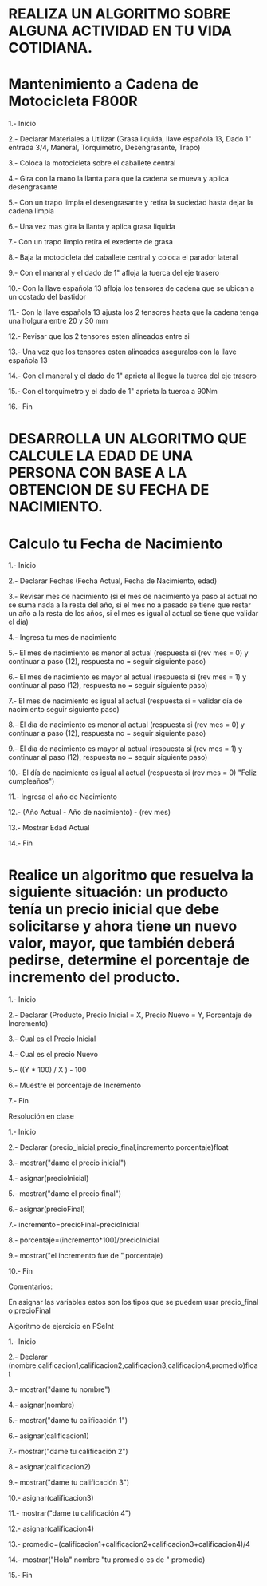 # REALIZA UN ALGORITMO SOBRE ALGUNA ACTIVIDAD EN TU VIDA COTIDIANA.
# Mantenimiento a Cadena de Motocicleta F800R
1.- Inicio

2.- Declarar Materiales a Utilizar (Grasa liquida, llave española 13, Dado 1" entrada 3/4, Maneral, Torquimetro, Desengrasante, Trapo)

3.- Coloca la motocicleta sobre el caballete central

4.- Gira con la mano la llanta para que la cadena se mueva y aplica desengrasante

5.- Con un trapo limpia el desengrasante y retira la suciedad hasta dejar la cadena limpia

6.- Una vez mas gira la llanta y aplica grasa liquida

7.- Con un trapo limpio retira el exedente de grasa

8.- Baja la motocicleta del caballete central y coloca el parador lateral

9.- Con el maneral y el dado de 1" afloja la tuerca del eje trasero

10.- Con la llave española 13 afloja los tensores de cadena que se ubican a un costado del bastidor

11.- Con la llave española 13  ajusta los 2 tensores hasta que la cadena tenga una holgura entre 20 y 30 mm

12.- Revisar que los 2 tensores esten alineados entre si

13.- Una vez que los tensores esten alineados aseguralos con la llave española 13

14.- Con el maneral y el dado de 1" aprieta al llegue la tuerca del eje trasero

15.- Con el torquimetro y el dado de 1" aprieta la tuerca a 90Nm

16.- Fin







# DESARROLLA UN ALGORITMO QUE CALCULE LA EDAD DE UNA PERSONA CON BASE A LA OBTENCION DE SU FECHA DE NACIMIENTO.

# Calculo tu Fecha de Nacimiento
1.- Inicio

2.- Declarar Fechas (Fecha Actual, Fecha de Nacimiento, edad)

3.- Revisar mes de nacimiento (si el mes de nacimiento ya paso al actual no se suma nada a la resta del año, si el mes no a pasado se tiene que restar un año a la resta de los años, si el mes es igual al actual se tiene que validar el día)

4.- Ingresa tu mes de nacimiento

5.- El mes de nacimiento es menor al actual  (respuesta si (rev mes = 0) y continuar a paso (12), respuesta no = seguir siguiente paso)

6.- El mes de nacimiento es mayor al actual (respuesta si (rev mes = 1) y continuar al paso (12), respuesta no = seguir siguiente paso)

7.- El mes de nacimiento es igual al actual (respuesta si = validar día de nacimiento seguir siguiente paso)

8.- El día de nacimiento es menor al actual  (respuesta si (rev mes = 0) y continuar a paso (12), respuesta no = seguir siguiente paso)

9.- El día de nacimiento es mayor al actual (respuesta si (rev mes = 1) y continuar al paso (12), respuesta no = seguir siguiente paso)

10.- El día de nacimiento es igual al actual (respuesta si (rev mes = 0)  "Feliz cumpleaños")

11.- Ingresa el año de Nacimiento

12.- (Año Actual - Año de nacimiento)  - (rev mes)

13.- Mostrar Edad Actual

14.- Fin


 
# Realice un algoritmo que resuelva la siguiente situación: un producto tenía un precio inicial que debe solicitarse y ahora tiene un nuevo valor, mayor, que también deberá pedirse, determine el porcentaje de incremento del producto. 

1.- Inicio

2.- Declarar (Producto, Precio Inicial = X, Precio Nuevo = Y, Porcentaje de Incremento)

3.- Cual es el Precio Inicial

4.- Cual es el precio Nuevo

5.- ((Y * 100) / X ) - 100

6.- Muestre el porcentaje de Incremento

7.- Fin


Resolución en clase

1.- Inicio

2.- Declarar (precio_inicial,precio_final,incremento,porcentaje)float

3.- mostrar("dame el precio inicial")

4.- asignar(precioInicial)

5.- mostrar("dame el precio final")

6.- asignar(precioFinal)

7.- incremento=precioFinal-precioInicial

8.- porcentaje=(incremento*100)/precioInicial

9.- mostrar("el incremento fue de ",porcentaje)

10.- Fin




Comentarios:

En asignar las variables estos son los tipos que se puedem usar
precio_final o precioFinal



Algoritmo de ejercicio en PSeInt

1.- Inicio

2.- Declarar (nombre,calificacion1,calificacion2,calificacion3,calificacion4,promedio)float

3.- mostrar("dame tu nombre")

4.- asignar(nombre)

5.- mostrar("dame tu calificación 1")

6.- asignar(calificacion1)

7.- mostrar("dame tu calificación 2")

8.- asignar(calificacion2)

9.- mostrar("dame tu calificación 3")

10.- asignar(calificacion3)

11.- mostrar("dame tu calificación 4")

12.- asignar(calificacion4)

13.- promedio=(calificacion1+calificacion2+calificacion3+calificacion4)/4

14.- mostrar("Hola" nombre "tu promedio es de " promedio)

15.- Fin



